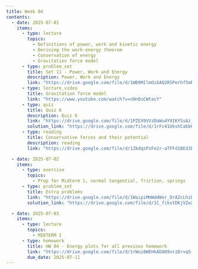 ```yaml
---
title: Week 04
contents:
  - date: 2025-07-01
    items:
      - type: lecture
        topics:
          - Definitions of power, work and kinetic energy
          - Deriving the work-energy theorem
          - Conservation of energy
          - Gravitation force model
      - type: problem_set
        title: Set 11 - Power, Work and Energy
        description: Power, Work and Energy
        link: "https://drive.google.com/file/d/1WB9MIlmOi6AQ2R5Perhf5mRFoWb9DuHB/view?usp=drivesdk"
      - type: lecture_video
        title: Gravitation force model
        link: "https://www.youtube.com/watch?v=nHnDuCWtacY"
      - type: quiz
        title: Quiz 6
        description: Quiz 6
        link: "https://drive.google.com/file/d/1PZEX9VVzDaWu4Y9IKYSsAz_bAPdlIQ3m/view?usp=share_link"
        solution_link: "https://drive.google.com/file/d/1rFc41UkshCabb6pkUBrHpWROBG4sHV5g/view?usp=share_link"
      - type: reading
        title: Conservative forces and their potential
        description: reading
        link: "https://drive.google.com/file/d/1ZkdqsPzFe2r-aTFFd1BEd3b8L2MqyxHh/view?usp=share_link"

  - date: 2025-07-02
    items:
      - type: exercise
        topics:
          - Prep for Midterm 1, normal tangential, friction, springs
      - type: problem_set
        title: Extra problems
        link: "https://drive.google.com/file/d/1WaipiMmWddWer_DrAZcLhzDUnNOMbbq6/view?usp=sharing"
        solution_link: "https://drive.google.com/file/d/1C_fikstDKjVZwX6BM0Y8Xf_ftwCiu4W7/view?usp=sharing"

  - date: 2025-07-03
    items:
      - type: lecture
        topics:
          - MIDTERM I
      - type: homework
        title: HW 04 - Energy plots for all previous homework
        link: "https://drive.google.com/file/d/1rWui0WEHkADA09vrzDrvqS-DLlC06Zix/view?usp=share_link"
        due_date: 2025-07-11
---
```

